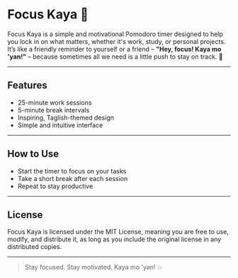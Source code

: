 # Focus Kaya 🚀  

Focus Kaya is a simple and motivational Pomodoro timer designed to help you lock in on what matters, whether it's work, study, or personal projects. It’s like a friendly reminder to yourself or a friend – **"Hey, focus! Kaya mo 'yan!"** – because sometimes all we need is a little push to stay on track. 💪  

---

## Features  
- 25-minute work sessions  
- 5-minute break intervals  
- Inspiring, Taglish-themed design  
- Simple and intuitive interface  

---

## How to Use  
- Start the timer to focus on your tasks  
- Take a short break after each session  
- Repeat to stay productive  

---

## License  
Focus Kaya is licensed under the MIT License, meaning you are free to use, modify, and distribute it, as long as you include the original license in any distributed copies.  

---

> Stay focused. Stay motivated. Kaya mo 'yan! 💥
